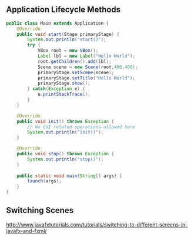 ## Application Lifecycle Methods

```java
public class Main extends Application {
	@Override
	public void start(Stage primaryStage) {
		System.out.println("start()");
		try {
			VBox root = new VBox();
			Label lbl = new Label("Hello World");
			root.getChildren().add(lbl);
			Scene scene = new Scene(root,400,400);
			primaryStage.setScene(scene);
			primaryStage.setTitle("Hello World");
			primaryStage.show();
		} catch(Exception e) {
			e.printStackTrace();
		}
	}

	@Override
	public void init() throws Exception {
		// No GUI related operations allowed here
		System.out.println("init()");
	}

	@Override
	public void stop() throws Exception {
		System.out.println("stop()");
	}
	
	public static void main(String[] args) {
		launch(args);
	}
}

```

## Switching Scenes

http://www.javafxtutorials.com/tutorials/switching-to-different-screens-in-javafx-and-fxml/
